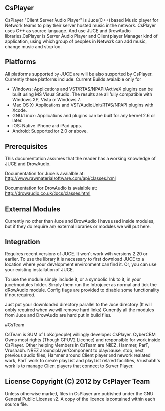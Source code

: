 ## CsPlayer

CsPlayer "Client Server Audio Player" is Juce(C++) based Music player for Network teams to play their server hosted music in the network. CsPlayer uses C++ as source language. And use JUCE and DrowAudio libraries.CsPlayer is Server Audio Player and Client player Manager kind of application, using which group of peoples in Network can add music, change music and stop too.

## Platforms
All platforms supported by JUCE are will be also supported by CsPlayer. Currently these platforms include: Current Builds avaialble only for 
- Windows: 		Applications and VST/RTAS/NPAPI/ActiveX plugins can be built using MS Visual Studio. The results are all fully compatible with Windows XP, Vista or Windows 7.
- Mac OS X: 	Applications and VST/AudioUnit/RTAS/NPAPI plugins with Xcode. 
- GNU/Linux: 	Applications and plugins can be built for any kernel 2.6 or later. 
- iOS: 			Native iPhone and iPad apps. 
- Android: 		Supported for 2.0 or above. 

## Prerequisites

This documentation assumes that the reader has a working knowledge of JUCE and DrowAudio.

Documentation for Juce is avaialble at: http://www.rawmaterialsoftware.com/api/classes.html

Documentation for DrowAudio is avaialble at: http://drowaudio.co.uk/docs/classes.html

## External Modules

Currently no other than Juce and DrowAudio I have used inside modules, but if they do require any external libraries or modules we will put here.

## Integration 

Requires recent versions of JUCE. It won't work with versions 2.20 or earlier. To use the library it is necessary to first download JUCE to a location where your development environment can find it. Or, you can use your existing installation of JUCE.

To use the module simply include it, or a symbolic link to it, in your juce/modules folder. Simply them run the Introjucer as normal and tick the dRowAudio module. Config flags are provided to disable some functionality if not required.

Just put your downloaded directory parallel to the Juce directory (It will onbly required when we will remove hard links) Currently all the modules from Juce and DrowAudio are hard put in build files.

#CsTeam

CsTeam is SUM of LoKo(people) willingly developes CsPlayer. CyberCBM Owns most rights (Though GPUV2 Licence) and responsible for work inside CsPlayer. Other helping Members in CsTeam are NREZ, Hammer, ParT, Vrushabh. NREZ around playerComponent to play/pause, stop, next, previous audio files, Hammer around Client player and nework realated work, ParT work to create playList and playList related facilities, Vrushabh's work is to manage Client players that connect to Server Player.

## License Copyright (C) 2012 by CsPlayer Team

Unless otherwise marked, files in CsPlayer are published under the GNU General Public License v2. A copy of the licence is contained within each source file.